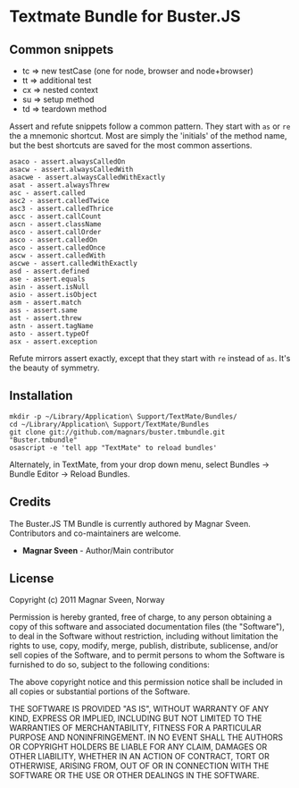 # Textmate Bundle for Buster.JS

## Common snippets

* tc => new testCase (one for node, browser and node+browser)
* tt => additional test
* cx => nested context
* su => setup method
* td => teardown method

Assert and refute snippets follow a common pattern. They start with `as` or `re`
the a mnemonic shortcut. Most are simply the 'initials' of the method name, but
the best shortcuts are saved for the most common assertions.

    asaco - assert.alwaysCalledOn
    asacw - assert.alwaysCalledWith
    asacwe - assert.alwaysCalledWithExactly
    asat - assert.alwaysThrew
    asc - assert.called
    asc2 - assert.calledTwice
    asc3 - assert.calledThrice
    ascc - assert.callCount
    ascn - assert.className
    asco - assert.callOrder
    asco - assert.calledOn
    asco - assert.calledOnce
    ascw - assert.calledWith
    ascwe - assert.calledWithExactly
    asd - assert.defined
    ase - assert.equals
    asin - assert.isNull
    asio - assert.isObject
    asm - assert.match
    ass - assert.same
    ast - assert.threw
    astn - assert.tagName
    asto - assert.typeOf
    asx - assert.exception

Refute mirrors assert exactly, except that they start with `re` instead of
`as`. It's the beauty of symmetry.

## Installation

    mkdir -p ~/Library/Application\ Support/TextMate/Bundles/
    cd ~/Library/Application\ Support/TextMate/Bundles
    git clone git://github.com/magnars/buster.tmbundle.git "Buster.tmbundle"
    osascript -e 'tell app "TextMate" to reload bundles'

Alternately, in TextMate, from your drop down menu, select Bundles -> Bundle Editor -> Reload Bundles.

## Credits

The Buster.JS TM Bundle is currently authored by Magnar Sveen. Contributors and co-maintainers are welcome.

* **Magnar Sveen** - Author/Main contributor

## License

Copyright (c) 2011 Magnar Sveen, Norway

Permission is hereby granted, free of charge, to any person obtaining a copy
of this software and associated documentation files (the "Software"), to deal
in the Software without restriction, including without limitation the rights
to use, copy, modify, merge, publish, distribute, sublicense, and/or sell
copies of the Software, and to permit persons to whom the Software is
furnished to do so, subject to the following conditions:

The above copyright notice and this permission notice shall be included in
all copies or substantial portions of the Software.

THE SOFTWARE IS PROVIDED "AS IS", WITHOUT WARRANTY OF ANY KIND, EXPRESS OR
IMPLIED, INCLUDING BUT NOT LIMITED TO THE WARRANTIES OF MERCHANTABILITY,
FITNESS FOR A PARTICULAR PURPOSE AND NONINFRINGEMENT. IN NO EVENT SHALL THE
AUTHORS OR COPYRIGHT HOLDERS BE LIABLE FOR ANY CLAIM, DAMAGES OR OTHER
LIABILITY, WHETHER IN AN ACTION OF CONTRACT, TORT OR OTHERWISE, ARISING FROM,
OUT OF OR IN CONNECTION WITH THE SOFTWARE OR THE USE OR OTHER DEALINGS IN
THE SOFTWARE.
